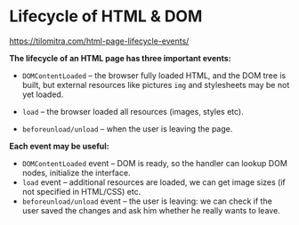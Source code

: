# Lifecycle of HTML & DOM

https://tilomitra.com/html-page-lifecycle-events/

**The lifecycle of an HTML page has three important events:**

- `DOMContentLoaded` – the browser fully loaded HTML, and the DOM tree is built, but external resources like pictures `img` and stylesheets may be not yet loaded.

- `load` – the browser loaded all resources (images, styles etc).

- `beforeunload/unload` – when the user is leaving the page.

  

**Each event may be useful:**

- `DOMContentLoaded` event – DOM is ready, so the handler can lookup DOM nodes, initialize the interface.
- `load` event – additional resources are loaded, we can get image sizes (if not specified in HTML/CSS) etc.
- `beforeunload/unload` event – the user is leaving: we can check if the user saved the changes and ask him whether he really wants to leave.